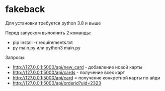 # fakeback
Для установки требуется python 3.8 и выше

Перед запуском выполнить 2 команды:
 - pip install -r requirements.txt
 - py main.py или python3 main.py


Запросы:
 - http://127.0.0.1:5000/api/new_card - добавление новой карты
 - http://127.0.0.1:5000/api/cards - получение всех карт
 - http://127.0.0.1:5000/api/card = получение конкретной карты по айди
 - http://127.0.0.1:5000/api/orderid?uid=2323 
